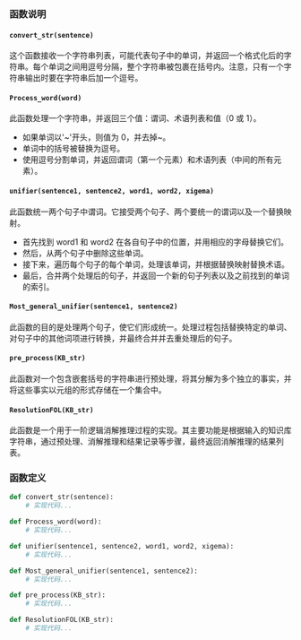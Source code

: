 ### 函数说明

#### `convert_str(sentence)`

这个函数接收一个字符串列表，可能代表句子中的单词，并返回一个格式化后的字符串。每个单词之间用逗号分隔，整个字符串被包裹在括号内。注意，只有一个字符串输出时要在字符串后加一个逗号。

#### `Process_word(word)`

此函数处理一个字符串，并返回三个值：谓词、术语列表和值（0 或 1）。

- 如果单词以'~'开头，则值为 0，并去掉~。
- 单词中的括号被替换为逗号。
- 使用逗号分割单词，并返回谓词（第一个元素）和术语列表（中间的所有元素）。

#### `unifier(sentence1, sentence2, word1, word2, xigema)`

此函数统一两个句子中谓词。它接受两个句子、两个要统一的谓词以及一个替换映射。

- 首先找到 word1 和 word2 在各自句子中的位置，并用相应的字母替换它们。
- 然后，从两个句子中删除这些单词。
- 接下来，遍历每个句子的每个单词，处理该单词，并根据替换映射替换术语。
- 最后，合并两个处理后的句子，并返回一个新的句子列表以及之前找到的单词的索引。

#### `Most_general_unifier(sentence1, sentence2)`

此函数的目的是处理两个句子，使它们形成统一。处理过程包括替换特定的单词、对句子中的其他词项进行转换，并最终合并并去重处理后的句子。

#### `pre_process(KB_str)`

此函数对一个包含嵌套括号的字符串进行预处理，将其分解为多个独立的事实，并将这些事实以元组的形式存储在一个集合中。

#### `ResolutionFOL(KB_str)`

此函数是一个用于一阶逻辑消解推理过程的实现。其主要功能是根据输入的知识库字符串，通过预处理、消解推理和结果记录等步骤，最终返回消解推理的结果列表。

### 函数定义

```python
def convert_str(sentence):
    # 实现代码...

def Process_word(word):
    # 实现代码...

def unifier(sentence1, sentence2, word1, word2, xigema):
    # 实现代码...

def Most_general_unifier(sentence1, sentence2):
    # 实现代码...

def pre_process(KB_str):
    # 实现代码...

def ResolutionFOL(KB_str):
    # 实现代码...
